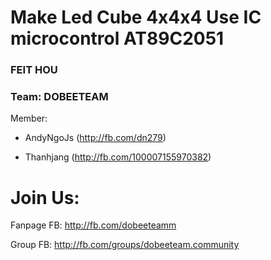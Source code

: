 # Make Led Cube 4x4x4 Use IC microcontrol AT89C2051 

### FEIT HOU

### Team: DOBEETEAM

Member:

- AndyNgoJs (http://fb.com/dn279)

- Thanhjang (http://fb.com/100007155970382)
 
# Join Us: 

Fanpage FB: http://fb.com/dobeeteamm

Group FB: http://fb.com/groups/dobeeteam.community
